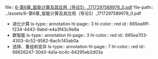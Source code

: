 file:: [6-第6章_智能计算及其应用（导论5）_1717297589978_0.pdf](../assets/6-第6章_智能计算及其应用（导论5）_1717297589978_0.pdf)
file-path:: ../assets/6-第6章_智能计算及其应用（导论5）_1717297589978_0.pdf

- 进化计算
  ls-type:: annotation
  hl-page:: 3
  hl-color:: red
  id:: 665ea6ff-f234-4442-9abd-e4a3f43c9e8a
- 群智能
  ls-type:: annotation
  hl-page:: 3
  hl-color:: red
  id:: 665ea703-4303-4c52-9582-8acfc145ab0a
- 选择、重组和变异
  ls-type:: annotation
  hl-page:: 7
  hl-color:: red
  id:: 66626247-30d3-4a1a-bc4c-64295eb2d03a